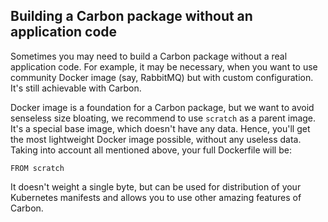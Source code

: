 ## Building a Carbon package without an application code
Sometimes you may need to build a Carbon package without a real application code. For example, it may be necessary, when you want to use community Docker image (say, RabbitMQ) but with custom configuration. It's still achievable with Carbon.

Docker image is a foundation for a Carbon package, but we want to avoid senseless size bloating, we recommend to use `scratch` as a parent image. It's a special base image, which doesn't have any data. Hence, you'll get the most lightweight Docker image possible, without any useless data. Taking into account all mentioned above, your full Dockerfile will be:
```
FROM scratch
```
It doesn't weight a single byte, but can be used for distribution of your Kubernetes manifests and allows you to use other amazing features of Carbon.
